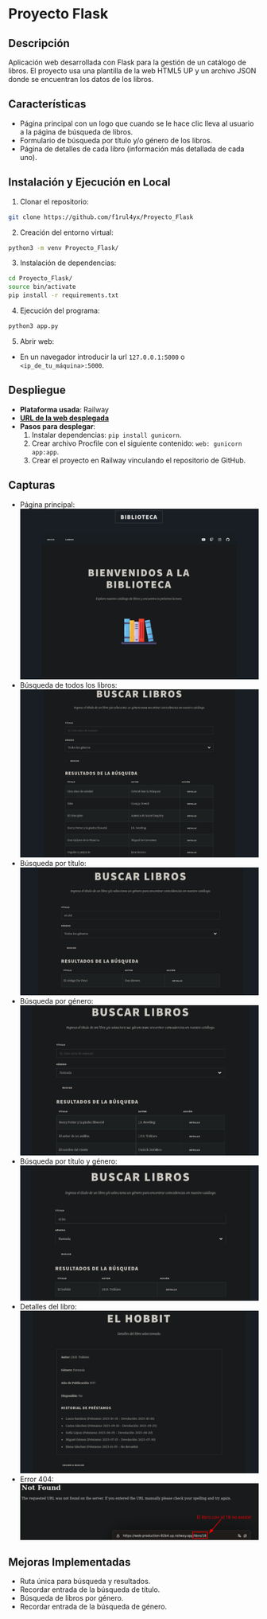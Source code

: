 # Proyecto Flask

## Descripción

Aplicación web desarrollada con Flask para la gestión de un catálogo de libros. El proyecto usa una plantilla de la web HTML5 UP y un archivo JSON donde se encuentran los datos de los libros.

## Características

- Página principal con un logo que cuando se le hace clic lleva al usuario a la página de búsqueda de libros.
- Formulario de búsqueda por título y/o género de los libros.
- Página de detalles de cada libro (información más detallada de cada uno).

## Instalación y Ejecución en Local

1. Clonar el repositorio:

```bash
git clone https://github.com/f1rul4yx/Proyecto_Flask
```

2. Creación del entorno virtual:

```bash
python3 -m venv Proyecto_Flask/
```

3. Instalación de dependencias:

```bash
cd Proyecto_Flask/
source bin/activate
pip install -r requirements.txt
```

4. Ejecución del programa:

```bash
python3 app.py
```

5. Abrir web:

- En un navegador introducir la url `127.0.0.1:5000` o `<ip_de_tu_máquina>:5000`.

## Despliegue

- **Plataforma usada**: Railway
- [**URL de la web desplegada**](https://web-production-92b4.up.railway.app)
- **Pasos para desplegar**:
  1. Instalar dependencias: `pip install gunicorn`.
  2. Crear archivo Procfile con el siguiente contenido: `web: gunicorn app:app`.
  3. Crear el proyecto en Railway vinculando el repositorio de GitHub.

## Capturas

- Página principal:
  ![Página principal](capturas/principal.png)
- Búsqueda de todos los libros:
  ![Búsqueda de todos los libros](capturas/all_libros.png)
- Búsqueda por título:
  ![Búsqueda por título](capturas/titulo.png)
- Búsqueda por género:
  ![Búsqueda por género](capturas/genero.png)
- Búsqueda por título y género:
  ![Búsqueda por título y género](capturas/titulo_y_genero.png)
- Detalles del libro:
  ![Detalles del libro](capturas/detalle.png)
- Error 404:
  ![Error 404](capturas/error_404.png)

## Mejoras Implementadas

- Ruta única para búsqueda y resultados.
- Recordar entrada de la búsqueda de título.
- Búsqueda de libros por género.
- Recordar entrada de la búsqueda de género.

